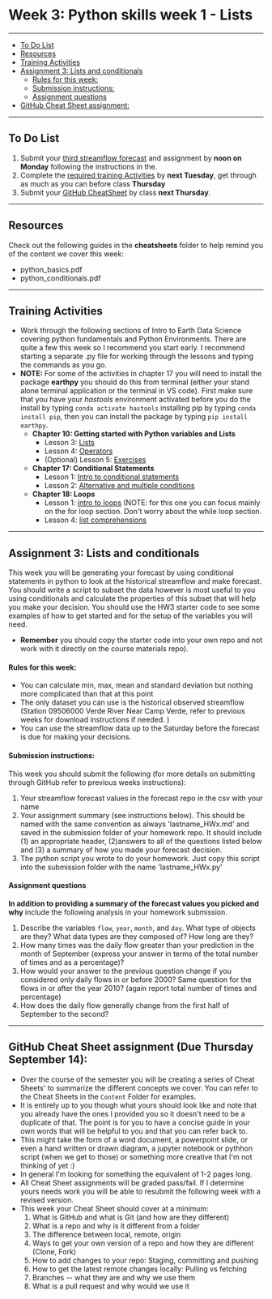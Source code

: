 # Week 3: Python skills week 1 - Lists<!-- omit in toc -->
____

- [To Do List](#to-do-list)
- [Resources](#resources)
- [Training Activities](#training-activities)
- [Assignment 3: Lists and conditionals](#assignment-3-lists-and-conditionals)
    - [Rules for this week:](#rules-for-this-week)
    - [Submission instructions:](#submission-instructions)
    - [Assignment questions](#assignment-questions)
- [GitHub Cheat Sheet assignment:](#github-cheat-sheet-assignment)

___
## To Do List
1. Submit your [third streamflow forecast](#assignment-3-lists-and-conditionals) and assignment by **noon on Monday** following the instructions in the.
2. Complete the [required training Activities](#required-training-activities) by **next Tuesday**, get through as much as you can before class **Thursday**
3.  Submit your [GitHub CheatSheet](#github-cheat-sheet-assignment) by class **next Thursday**.

___
## Resources
Check out the following guides in the **cheatsheets** folder to help remind you of the content we cover this week:
  - python_basics.pdf
  - python_conditionals.pdf

___
## Training Activities
- Work through the following sections of Intro to Earth Data Science covering python fundamentals and Python Environments. There are quite a few this week so I recommend you start early. I recommend starting a separate .py file for working through the lessons and typing the commands as you go.
- **NOTE:** For some of the activities in chapter 17 you will need to install the package **earthpy** you should do this from terminal (either your stand alone terminal application or the terminal in VS code). First make sure that you have your *hastools* environment activated before you do the install by typing `conda activate hastools` installing pip by typing `conda install pip`, then you can install the package by typing `pip install earthpy`.
  - **Chapter 10: Getting started with Python variables and Lists**
    - Lesson 3: [Lists](https://www.earthdatascience.org/courses/intro-to-earth-data-science/python-code-fundamentals/get-started-using-python/lists/)
    - Lesson 4: [Operators](https://www.earthdatascience.org/courses/intro-to-earth-data-science/python-code-fundamentals/get-started-using-python/python-operators/)
    - (Optional) Lesson 5: [Exercises](https://www.earthdatascience.org/courses/intro-to-earth-data-science/python-code-fundamentals/get-started-using-python/python-fundamentals-exercises/)
  - **Chapter 17: Conditional Statements**
    - Lesson 1: [Intro to conditional statements](https://www.earthdatascience.org/courses/intro-to-earth-data-science/write-efficient-python-code/conditional-statements/)
    - Lesson 2: [Alternative and multiple conditions](https://www.earthdatascience.org/courses/intro-to-earth-data-science/write-efficient-python-code/conditional-statements/alternative-multiple-conditions/)
  - **Chapter 18: Loops**
    - Lesson 1: [intro to loops](https://www.earthdatascience.org/courses/intro-to-earth-data-science/write-efficient-python-code/loops/) (NOTE: for this one you can focus mainly on the for loop section. Don't worry about the while loop section.
    - Lesson 4: [list comprehensions](https://www.earthdatascience.org/courses/intro-to-earth-data-science/write-efficient-python-code/loops/list-comprehensions)

___
## Assignment 3: Lists and conditionals
This week you will be generating your forecast by using conditional statements in python to look at the historical streamflow and make forecast. You should write a script to subset the data however is most useful to you using conditionals and calculate the properties of this subset that will help you make your decision. You should use the HW3 starter code to see some examples of how to get started and for the setup of the variables you will need.
- **Remember** you should copy the starter code into your own repo and not work with it directly on the course materials repo).

#### Rules for this week:
- You can calculate min, max, mean and standard deviation but nothing more complicated than that at this point
- The only dataset you can use is the historical observed streamflow (Station 09506000 Verde River Near Camp Verde, refer to previous weeks for download instructions if needed. )
- You can use the streamflow data up to the Saturday before the forecast is due for making your decisions.

#### Submission instructions:
This week you should submit the following (for more details on submitting through GitHub refer to previous weeks instructions):
1. Your streamflow forecast values in the forecast repo in the csv with your name
2. Your assignment summary (see instructions below). This should be named with the same convention  as always 'lastname_HWx.md' and saved in the submission folder of your homework repo.  It should include (1) an appropriate header, (2)answers to all of the questions listed below and (3) a summary of how you made your forecast decision.
3. The python script you wrote to do your homework.  Just copy this script into the submission folder with the name 'lastname_HWx.py'

#### Assignment questions
**In addition to providing a summary of the forecast values you picked and why** include the following analysis in your homework submission.
1. Describe the variables `flow`, `year`, `month`, and `day`. What type of objects are they? What data types are they composed of? How long are they?
2. How many times was the daily flow greater than your prediction in the month of September (express your answer in terms of the total number of times and as a percentage)?
3. How would your answer to the previous question change if you considered only daily flows in or before 2000? Same question for the flows in or after the year 2010? (again report total number of times and percentage)
4. How does the daily flow generally change from the first half of September to the second?

___
## GitHub Cheat Sheet assignment (Due Thursday September 14):
- Over the course of the semester you will be creating a series of Cheat Sheets' to summarize the different concepts we cover. You can refer to the Cheat Sheets in the `Content` Folder for examples.
- It is entirely up to you though what yours should look like and note that you already have the ones I provided you so it doesn't need to be a duplicate of that. The point is for you to have a concise guide in your own words that will be helpful to you and that you can refer back to.
- This might take the form of a word document, a powerpoint slide, or even a hand written or drawn diagram, a jupyter notebook or pythhon script (when we get to those) or something more creative that I'm not thinking of yet :)
- In general I'm looking for something the equivalent of 1-2 pages long.
- All Cheat Sheet assignments will be graded pass/fail. If I determine yours needs work you will be able to resubmit the following week with a revised version.
- This week your Cheat Sheet should cover at a minimum:
  1. What is GitHub and what is Git (and how are they different)
  2. What is a repo and why is it different from a folder
  3. The difference between local, remote, origin
  2. Ways to get your own version of a repo and how they are different (Clone, Fork)
  3. How to add changes to your repo: Staging, committing and pushing  
  3. How to get the latest remote changes locally: Pulling vs fetching 
  3. Branches -- what they are and why we use them
  4. What is a pull request and why would we use it
